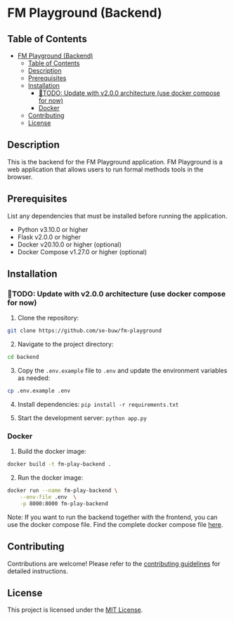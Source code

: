 # FM Playground (Backend)

## Table of Contents

- [FM Playground (Backend)](#fm-playground-backend)
  - [Table of Contents](#table-of-contents)
  - [Description](#description)
  - [Prerequisites](#prerequisites)
  - [Installation](#installation)
    - [🚧TODO: Update with v2.0.0 architecture (use docker compose for now)](#todo-update-with-v200-architecture-use-docker-compose-for-now)
    - [Docker](#docker)
  - [Contributing](#contributing)
  - [License](#license)

## Description

This is the backend for the FM Playground application. FM Playground is a web application that allows users to run formal methods tools in the browser. 


## Prerequisites

List any dependencies that must be installed before running the application.

- Python v3.10.0 or higher
- Flask v2.0.0 or higher
- Docker v20.10.0 or higher (optional)
- Docker Compose v1.27.0 or higher (optional)



## Installation

### 🚧TODO: Update with v2.0.0 architecture (use docker compose for now)

1. Clone the repository:

```bash
git clone https://github.com/se-buw/fm-playground
```
2. Navigate to the project directory:

```bash
cd backend
```

3. Copy the `.env.example` file to `.env` and update the environment variables as needed:

```bash
cp .env.example .env
```

4. Install dependencies: ```pip install -r requirements.txt```

5. Start the development server: `python app.py` 


### Docker

1. Build the docker image:

```bash
docker build -t fm-play-backend .
```  
2. Run the docker image:

```bash
docker run --name fm-play-backend \
    --env-file .env  \
    -p 8000:8000 fm-play-backend
```

Note: If you want to run the backend together with the frontend, you can use the docker compose file.
Find the complete docker compose file [here](../docker-compose.yml).

## Contributing

Contributions are welcome!  Please refer to the [contributing guidelines](../CONTRIBUTING.md) for detailed instructions.


## License

This project is licensed under the [MIT License](../LICENSE).